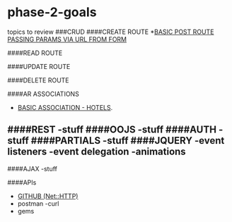 # phase-2-goals
topics to review 
###CRUD
####CREATE ROUTE
*[BASIC POST ROUTE PASSING PARAMS VIA URL FROM FORM](https://github.com/sf-coyotes-2016/cheering-mascot-sinatra-1-synchronous-forms-challenge)

####READ ROUTE
 
####UPDATE ROUTE

####DELETE ROUTE
 


####AR ASSOCIATIONS
  * [BASIC ASSOCIATION - HOTELS](https://github.com/sf-coyotes-2016/active-record-associations-drill-hotels-challenge).
  
####REST
 -stuff
####OOJS
 -stuff
####AUTH
 -stuff
####PARTIALS
 -stuff
####JQUERY
 -event listeners
 -event delegation
 -animations 
 -
####AJAX
 -stuff


####APIs
 - [GITHUB (Net::HTTP)](https://github.com/sf-coyotes-2016/github-api-challenge)
 - postman 
 -curl 
 - gems 
